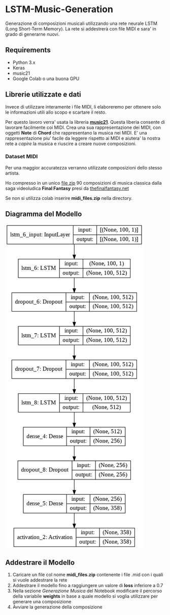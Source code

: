 # LSTM-Music-Generation
Generazione di composizioni musicali utilizzando una rete neurale LSTM (Long Short-Term Memory). La rete si addestrerà con file MIDI e sara' in grado di generarne nuovi.

## Requirements
- Python 3.x
- Keras
- music21
- Google Colab o una buona GPU

## Librerie utilizzate e dati
Invece di utilizzare interamente i file MIDI, li elaboreremo per ottenere solo le informazioni utili allo scopo e scartare il resto. 

Per questo lavoro verra' usata la libreria [**music21**](http://web.mit.edu/music21/). Questa liberia consente di lavorare facilmente coi MIDI. 
Crea una sua rappresentazione dei MIDI, con oggetti **Note** di **Chord** che rappresentano la musica nei MIDI. E' una rappresentazione piu' facile da leggere rispetto ai MIDI e aiutera' la nostra rete a *capire* la musica e riuscire a creare nuove composizioni.

### Dataset MIDI
Per una maggior accuratezza verranno utilizzate composizioni dello stesso artista. 

Ho compresso in un unico  [file zip](https://github.com/kinycx/LSTM-Music-Generation/blob/main/midi_files.zip) 90 composizioni di musica classica dalla saga videoludica **Final Fantasy** presi da [thefinalfantasy.net](https://thefinalfantasy.net/site/midi-collection.html)

 
Se non si utilizza colab inserire **midi_files.zip** nella directory.

## Diagramma del Modello

![model](https://github.com/kinycx/LSTM-Music-Generation/blob/main/model.png)

## Addestrare il Modello
1. Caricare un file col nome **midi_files.zip** contenente i file .mid con i quali si vuole addestrare la rete
2. Addestrare il modello fino a raggiungere un valore di **loss** inferiore a 0.7
3. Nella sezione *Generazione Musica* del Notebook modificare il percorso della variabile **weights** in base a quale modello si voglia utilizzare per generare una composizione
4. Avviare la generazione della composizione
